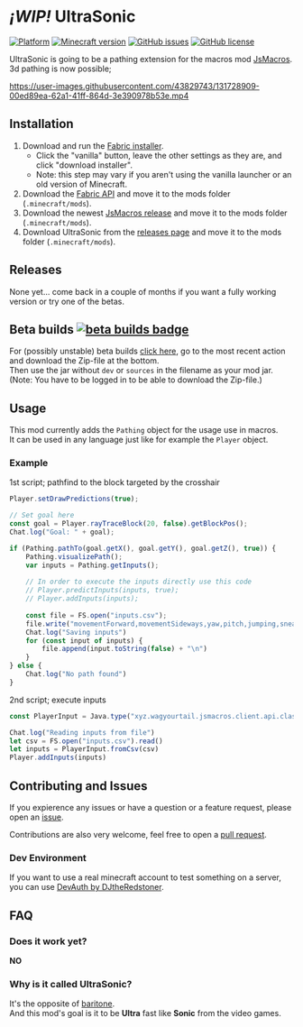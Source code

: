 # *¡WIP!* UltraSonic

[![Platform](https://img.shields.io/badge/platform-fabric-yellow)](https://fabricmc.net)
[![Minecraft version](https://img.shields.io/badge/minecraft_version-1.17.1-informational)](https://www.minecraft.net/en-us/article/caves---cliffs--part-i-out-today-java)
[![GitHub issues](https://img.shields.io/github/issues/mariusdkm/UltraSonic)](https://github.com/mariusdkm/UltraSonic/issues)
[![GitHub license](https://img.shields.io/github/license/mariusdkm/UltraSonic)](https://github.com/mariusdkm/UltraSonic/blob/main/LICENSE.md)

UltraSonic is going to be a pathing extension for the macros mod [JsMacros](https://github.com/wagyourtail/JsMacros).  
3d pathing is now possible;

https://user-images.githubusercontent.com/43829743/131728909-00ed89ea-62a1-41ff-864d-3e390978b53e.mp4

## Installation

1. Download and run the [Fabric installer](https://fabricmc.net/use).
   - Click the "vanilla" button, leave the other settings as they are,
     and click "download installer".
   - Note: this step may vary if you aren't using the vanilla launcher
     or an old version of Minecraft.
2. Download the [Fabric API](https://minecraft.curseforge.com/projects/fabric)
   and move it to the mods folder (`.minecraft/mods`).
3. Download the newest [JsMacros release](https://github.com/wagyourtail/JsMacros/releases)
   and move it to the mods folder (`.minecraft/mods`).
4. Download UltraSonic from the [releases page](https://github.com/mariusdkm/UltraSonic/releases)
   and move it to the mods folder (`.minecraft/mods`).

## Releases

None yet... come back in a couple of months if you want a fully working version or try one of the betas.

## Beta builds  [![beta builds badge](https://github.com/mariusdkm/UltraSonic/actions/workflows/beta.yml/badge.svg?branch=main)](https://github.com/mariusdkm/UltraSonic/actions?query=branch%3Amain)

For (possibly unstable) beta builds [click here](https://github.com/mariusdkm/UltraSonic/actions?query=branch%3Amain), 
go to the most recent action and download the Zip-file at the bottom.  
Then use the jar without `dev` or `sources` in the filename as your mod jar.  
(Note: You have to be logged in to be able to download the Zip-file.)

## Usage

This mod currently adds the `Pathing` object for the usage use in macros.  
It can be used in any language just like for example the `Player` object.

### Example

1st script; pathfind to the block targeted by the crosshair
```js
Player.setDrawPredictions(true);

// Set goal here
const goal = Player.rayTraceBlock(20, false).getBlockPos(); 
Chat.log("Goal: " + goal);

if (Pathing.pathTo(goal.getX(), goal.getY(), goal.getZ(), true)) {
    Pathing.visualizePath();
    var inputs = Pathing.getInputs();
    
    // In order to execute the inputs directly use this code
    // Player.predictInputs(inputs, true);
    // Player.addInputs(inputs);
    
    const file = FS.open("inputs.csv");
    file.write("movementForward,movementSideways,yaw,pitch,jumping,sneaking,sprinting\n")
    Chat.log("Saving inputs")
    for (const input of inputs) {  
        file.append(input.toString(false) + "\n")
    }
} else {
    Chat.log("No path found")
}
```

2nd script; execute inputs
```js
const PlayerInput = Java.type("xyz.wagyourtail.jsmacros.client.api.classes.PlayerInput")

Chat.log("Reading inputs from file")
let csv = FS.open("inputs.csv").read()
let inputs = PlayerInput.fromCsv(csv)
Player.addInputs(inputs)
```

## Contributing and Issues

If you expierence any issues or have a question or a feature request, please open an [issue](https://github.com/mariusdkm/UltraSonic/issues).

Contributions are also very welcome, feel free to open a [pull request](https://github.com/mariusdkm/UltraSonic/pulls).

### Dev Environment

If you want to use a real minecraft account to test something on a server, you can use [DevAuth by DJtheRedstoner](https://github.com/DJtheRedstoner/DevAuth).

## FAQ

### Does it work yet?

**NO**

### Why is it called UltraSonic?

It's the opposite of [baritone](https://github.com/cabaletta/baritone).  
And this mod's goal is it to be **Ultra** fast like **Sonic** from the video games.
